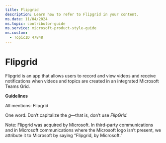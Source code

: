 ```yaml
---
title: Flipgrid
description: Learn how to refer to Flipgrid in your content.
ms.date: 11/04/2024
ms.topic: contributor-guide
ms.service: microsoft-product-style-guide
ms.custom:
  - TopicID 47848
---
```



# Flipgrid

Flipgrid is an app that allows users to record and view videos and receive notifications when videos and topics are created in an integrated Microsoft Teams Grid.  

**Guidelines**

All mentions: Flipgrid

One word. Don’t capitalize the *g*—that is, don’t use *FlipGrid.*

Note: Flipgrid was acquired by Microsoft. In third-party communications and in Microsoft communications where the Microsoft logo isn’t present, we attribute it to Microsoft by saying “Flipgrid, by Microsoft.”  